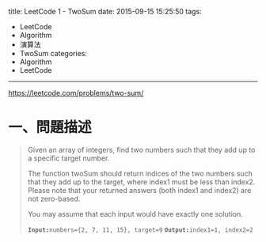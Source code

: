 title: LeetCode 1 - TwoSum
date: 2015-09-15 15:25:50
tags:
- LeetCode
- Algorithm
- 演算法
- TwoSum
categories:
- Algorithm
- LeetCode
---
https://leetcode.com/problems/two-sum/

# 一、問題描述
> Given an array of integers, find two numbers such that they add up to a specific target number.
> 
> The function twoSum should return indices of the two numbers such that they add up to the target, where index1 must be less than index2. Please note that your returned answers (both index1 and index2) are not zero-based.
> 
> You may assume that each input would have exactly one solution.
> 
> __`Input:`__`numbers={2, 7, 11, 15}, target=9`
> __`Output:`__`index1=1, index2=2`

